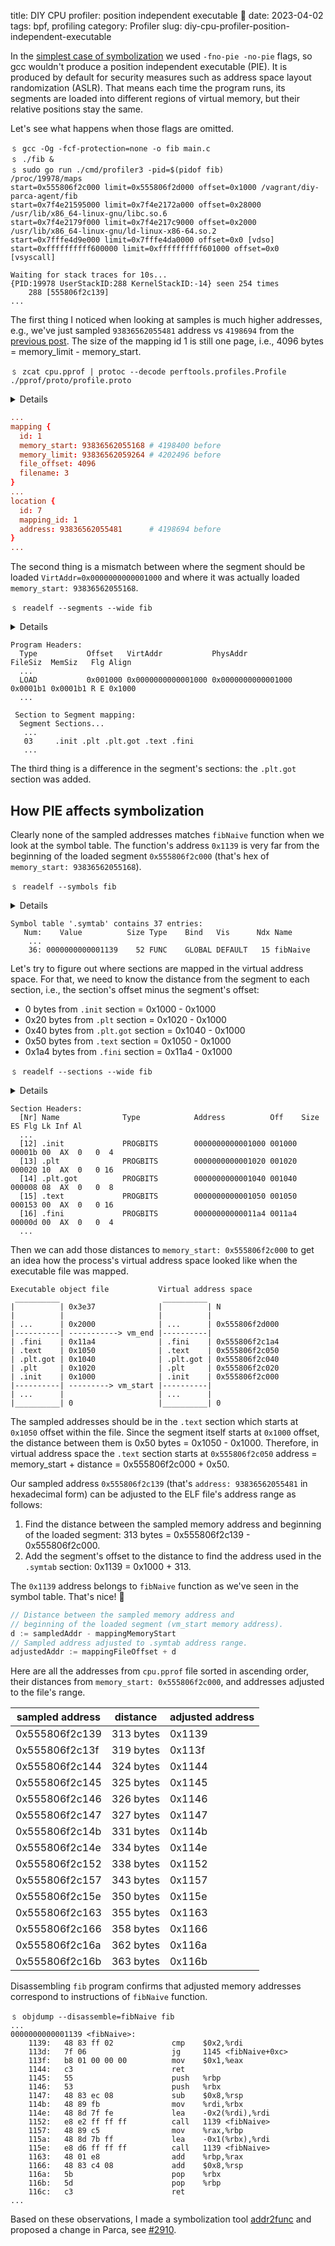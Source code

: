 title: DIY CPU profiler: position independent executable 🥧
date: 2023-04-02
tags: bpf, profiling
category: Profiler
slug: diy-cpu-profiler-position-independent-executable

In the [simplest case of symbolization](https://marselester.com/diy-cpu-profiler-the-simplest-case-of-symbolization.html)
we used `-fno-pie -no-pie` flags, so
gcc wouldn't produce a position independent executable (PIE).
It is produced by default for security measures such as
address space layout randomization (ASLR).
That means each time the program runs,
its segments are loaded into different regions of virtual memory,
but their relative positions stay the same.

Let's see what happens when those flags are omitted.

```console
﹩ gcc -Og -fcf-protection=none -o fib main.c
﹩ ./fib &
﹩ sudo go run ./cmd/profiler3 -pid=$(pidof fib)
/proc/19978/maps
start=0x555806f2c000 limit=0x555806f2d000 offset=0x1000 /vagrant/diy-parca-agent/fib
start=0x7f4e21595000 limit=0x7f4e2172a000 offset=0x28000 /usr/lib/x86_64-linux-gnu/libc.so.6
start=0x7f4e2179f000 limit=0x7f4e217c9000 offset=0x2000 /usr/lib/x86_64-linux-gnu/ld-linux-x86-64.so.2
start=0x7fffe4d9e000 limit=0x7fffe4da0000 offset=0x0 [vdso]
start=0xffffffffff600000 limit=0xffffffffff601000 offset=0x0 [vsyscall]

Waiting for stack traces for 10s...
{PID:19978 UserStackID:288 KernelStackID:-14} seen 254 times
	288 [555806f2c139]
...
```

The first thing I noticed when looking at samples is much higher addresses,
e.g., we've just sampled `93836562055481` address vs `4198694` from
the [previous post](https://marselester.com/diy-cpu-profiler-the-simplest-case-of-symbolization.html).
The size of the mapping id 1 is still one page,
i.e., 4096 bytes = memory_limit - memory_start.

```console
﹩ zcat cpu.pprof | protoc --decode perftools.profiles.Profile ./pprof/proto/profile.proto
```

<details>

```toml
sample_type {
  type: 1
  unit: 2
}
sample {
  location_id: 1
  value: 2
}
sample {
  location_id: 2
  value: 75
}
sample {
  location_id: 3
  value: 26
}
sample {
  location_id: 4
  value: 1
}
sample {
  location_id: 5
  value: 1
}
sample {
  location_id: 4
  value: 48
}
sample {
  location_id: 6
  value: 1
}
sample {
  location_id: 7
  value: 1
}
sample {
  location_id: 8
  value: 79
}
sample {
  location_id: 9
  value: 1
}
sample {
  location_id: 10
  value: 2
}
sample {
  location_id: 11
  value: 99
}
sample {
  location_id: 12
  value: 23
}
sample {
  location_id: 13
  value: 4
}
sample {
  location_id: 9
  value: 87
}
sample {
  location_id: 10
  value: 203
}
sample {
  location_id: 5
  value: 61
}
sample {
  location_id: 7
  value: 254
}
sample {
  location_id: 14
  value: 14
}
sample {
  location_id: 15
  value: 15
}
sample {
  location_id: 14
  value: 1
}
mapping {
  id: 1
  memory_start: 93836562055168
  memory_limit: 93836562059264
  file_offset: 4096
  filename: 3
}
mapping {
  id: 2
  memory_start: 139973543677952
  memory_limit: 139973545336832
  file_offset: 163840
  filename: 4
}
mapping {
  id: 3
  memory_start: 139973545816064
  memory_limit: 139973545988096
  file_offset: 8192
  filename: 5
}
mapping {
  id: 4
  memory_start: 140737032871936
  memory_limit: 140737032880128
  filename: 6
}
mapping {
  id: 5
  memory_start: 18446744073699065856
  memory_limit: 18446744073699069952
  filename: 7
}
location {
  id: 1
  mapping_id: 1
  address: 93836562055526
}
location {
  id: 2
  mapping_id: 1
  address: 93836562055495
}
location {
  id: 3
  mapping_id: 1
  address: 93836562055506
}
location {
  id: 4
  mapping_id: 1
  address: 93836562055494
}
location {
  id: 5
  mapping_id: 1
  address: 93836562055499
}
location {
  id: 6
  mapping_id: 1
  address: 93836562055487
}
location {
  id: 7
  mapping_id: 1
  address: 93836562055481
}
location {
  id: 8
  mapping_id: 1
  address: 93836562055531
}
location {
  id: 9
  mapping_id: 1
  address: 93836562055523
}
location {
  id: 10
  mapping_id: 1
  address: 93836562055511
}
location {
  id: 11
  mapping_id: 1
  address: 93836562055493
}
location {
  id: 12
  mapping_id: 1
  address: 93836562055518
}
location {
  id: 13
  mapping_id: 1
  address: 93836562055492
}
location {
  id: 14
  mapping_id: 1
  address: 93836562055502
}
location {
  id: 15
  mapping_id: 1
  address: 93836562055530
}
string_table: ""
string_table: "samples"
string_table: "count"
string_table: "/vagrant/diy-parca-agent/fib"
string_table: "/usr/lib/x86_64-linux-gnu/libc.so.6"
string_table: "/usr/lib/x86_64-linux-gnu/ld-linux-x86-64.so.2"
string_table: "[vdso]"
string_table: "[vsyscall]"
string_table: "cpu"
string_table: "nanoseconds"
time_nanos: 1680393594260736123
duration_nanos: 10000000000
period_type {
  type: 8
  unit: 9
}
period: 10000000
```

</details>

```toml
...
mapping {
  id: 1
  memory_start: 93836562055168 # 4198400 before
  memory_limit: 93836562059264 # 4202496 before
  file_offset: 4096
  filename: 3
}
...
location {
  id: 7
  mapping_id: 1
  address: 93836562055481      # 4198694 before
}
...
```

The second thing is a mismatch between
where the segment should be loaded `VirtAddr=0x0000000000001000`
and where it was actually loaded `memory_start: 93836562055168`.

```console
﹩ readelf --segments --wide fib
```

<details>

```console
Elf file type is DYN (Position-Independent Executable file)
Entry point 0x1050
There are 13 program headers, starting at offset 64

Program Headers:
  Type           Offset   VirtAddr           PhysAddr           FileSiz  MemSiz   Flg Align
  PHDR           0x000040 0x0000000000000040 0x0000000000000040 0x0002d8 0x0002d8 R   0x8
  INTERP         0x000318 0x0000000000000318 0x0000000000000318 0x00001c 0x00001c R   0x1
      [Requesting program interpreter: /lib64/ld-linux-x86-64.so.2]
  LOAD           0x000000 0x0000000000000000 0x0000000000000000 0x000638 0x000638 R   0x1000
  LOAD           0x001000 0x0000000000001000 0x0000000000001000 0x0001b1 0x0001b1 R E 0x1000
  LOAD           0x002000 0x0000000000002000 0x0000000000002000 0x00010c 0x00010c R   0x1000
  LOAD           0x002db8 0x0000000000003db8 0x0000000000003db8 0x000258 0x000260 RW  0x1000
  DYNAMIC        0x002dc8 0x0000000000003dc8 0x0000000000003dc8 0x0001f0 0x0001f0 RW  0x8
  NOTE           0x000338 0x0000000000000338 0x0000000000000338 0x000020 0x000020 R   0x8
  NOTE           0x000358 0x0000000000000358 0x0000000000000358 0x000044 0x000044 R   0x4
  GNU_PROPERTY   0x000338 0x0000000000000338 0x0000000000000338 0x000020 0x000020 R   0x8
  GNU_EH_FRAME   0x002020 0x0000000000002020 0x0000000000002020 0x000034 0x000034 R   0x4
  GNU_STACK      0x000000 0x0000000000000000 0x0000000000000000 0x000000 0x000000 RW  0x10
  GNU_RELRO      0x002db8 0x0000000000003db8 0x0000000000003db8 0x000248 0x000248 R   0x1

 Section to Segment mapping:
  Segment Sections...
   00
   01     .interp
   02     .interp .note.gnu.property .note.gnu.build-id .note.ABI-tag .gnu.hash .dynsym .dynstr .gnu.version .gnu.version_r .rela.dyn .rela.plt
   03     .init .plt .plt.got .text .fini
   04     .rodata .eh_frame_hdr .eh_frame
   05     .init_array .fini_array .dynamic .got .data .bss
   06     .dynamic
   07     .note.gnu.property
   08     .note.gnu.build-id .note.ABI-tag
   09     .note.gnu.property
   10     .eh_frame_hdr
   11
   12     .init_array .fini_array .dynamic .got
```

</details>

```console
Program Headers:
  Type           Offset   VirtAddr           PhysAddr           FileSiz  MemSiz   Flg Align
  ...
  LOAD           0x001000 0x0000000000001000 0x0000000000001000 0x0001b1 0x0001b1 R E 0x1000
  ...

 Section to Segment mapping:
  Segment Sections...
   ...
   03     .init .plt .plt.got .text .fini
   ...
```

The third thing is a difference in the segment's sections: the `.plt.got` section was added.

## How PIE affects symbolization

Clearly none of the sampled addresses matches `fibNaive` function
when we look at the symbol table.
The function's address `0x1139` is very far from
the beginning of the loaded segment `0x555806f2c000`
(that's hex of `memory_start: 93836562055168`).

```console
﹩ readelf --symbols fib
```

<details>

```console
Symbol table '.dynsym' contains 7 entries:
   Num:    Value          Size Type    Bind   Vis      Ndx Name
     0: 0000000000000000     0 NOTYPE  LOCAL  DEFAULT  UND
     1: 0000000000000000     0 FUNC    GLOBAL DEFAULT  UND _[...]@GLIBC_2.34 (2)
     2: 0000000000000000     0 NOTYPE  WEAK   DEFAULT  UND _ITM_deregisterT[...]
     3: 0000000000000000     0 NOTYPE  WEAK   DEFAULT  UND __gmon_start__
     4: 0000000000000000     0 FUNC    GLOBAL DEFAULT  UND [...]@GLIBC_2.3.4 (3)
     5: 0000000000000000     0 NOTYPE  WEAK   DEFAULT  UND _ITM_registerTMC[...]
     6: 0000000000000000     0 FUNC    WEAK   DEFAULT  UND [...]@GLIBC_2.2.5 (4)

Symbol table '.symtab' contains 37 entries:
   Num:    Value          Size Type    Bind   Vis      Ndx Name
     0: 0000000000000000     0 NOTYPE  LOCAL  DEFAULT  UND
     1: 0000000000000000     0 FILE    LOCAL  DEFAULT  ABS Scrt1.o
     2: 000000000000037c    32 OBJECT  LOCAL  DEFAULT    4 __abi_tag
     3: 0000000000000000     0 FILE    LOCAL  DEFAULT  ABS crtstuff.c
     4: 0000000000001080     0 FUNC    LOCAL  DEFAULT   15 deregister_tm_clones
     5: 00000000000010b0     0 FUNC    LOCAL  DEFAULT   15 register_tm_clones
     6: 00000000000010f0     0 FUNC    LOCAL  DEFAULT   15 __do_global_dtors_aux
     7: 0000000000004010     1 OBJECT  LOCAL  DEFAULT   25 completed.0
     8: 0000000000003dc0     0 OBJECT  LOCAL  DEFAULT   21 __do_global_dtor[...]
     9: 0000000000001130     0 FUNC    LOCAL  DEFAULT   15 frame_dummy
    10: 0000000000003db8     0 OBJECT  LOCAL  DEFAULT   20 __frame_dummy_in[...]
    11: 0000000000000000     0 FILE    LOCAL  DEFAULT  ABS main.c
    12: 0000000000000000     0 FILE    LOCAL  DEFAULT  ABS crtstuff.c
    13: 0000000000002108     0 OBJECT  LOCAL  DEFAULT   19 __FRAME_END__
    14: 0000000000000000     0 FILE    LOCAL  DEFAULT  ABS
    15: 0000000000003dc8     0 OBJECT  LOCAL  DEFAULT   22 _DYNAMIC
    16: 0000000000002020     0 NOTYPE  LOCAL  DEFAULT   18 __GNU_EH_FRAME_HDR
    17: 0000000000003fb8     0 OBJECT  LOCAL  DEFAULT   23 _GLOBAL_OFFSET_TABLE_
    18: 0000000000000000     0 FUNC    GLOBAL DEFAULT  UND __libc_start_mai[...]
    19: 0000000000000000     0 NOTYPE  WEAK   DEFAULT  UND _ITM_deregisterT[...]
    20: 0000000000004000     0 NOTYPE  WEAK   DEFAULT   24 data_start
    21: 0000000000004010     0 NOTYPE  GLOBAL DEFAULT   24 _edata
    22: 00000000000011a4     0 FUNC    GLOBAL HIDDEN    16 _fini
    23: 0000000000004000     0 NOTYPE  GLOBAL DEFAULT   24 __data_start
    24: 0000000000000000     0 NOTYPE  WEAK   DEFAULT  UND __gmon_start__
    25: 0000000000004008     0 OBJECT  GLOBAL HIDDEN    24 __dso_handle
    26: 0000000000002000     4 OBJECT  GLOBAL DEFAULT   17 _IO_stdin_used
    27: 0000000000004018     0 NOTYPE  GLOBAL DEFAULT   25 _end
    28: 0000000000001050    38 FUNC    GLOBAL DEFAULT   15 _start
    29: 0000000000004010     0 NOTYPE  GLOBAL DEFAULT   25 __bss_start
    30: 000000000000116d    54 FUNC    GLOBAL DEFAULT   15 main
    31: 0000000000000000     0 FUNC    GLOBAL DEFAULT  UND __printf_chk@GLI[...]
    32: 0000000000004010     0 OBJECT  GLOBAL HIDDEN    24 __TMC_END__
    33: 0000000000000000     0 NOTYPE  WEAK   DEFAULT  UND _ITM_registerTMC[...]
    34: 0000000000000000     0 FUNC    WEAK   DEFAULT  UND __cxa_finalize@G[...]
    35: 0000000000001000     0 FUNC    GLOBAL HIDDEN    12 _init
    36: 0000000000001139    52 FUNC    GLOBAL DEFAULT   15 fibNaive
```

</details>

```console
Symbol table '.symtab' contains 37 entries:
   Num:    Value          Size Type    Bind   Vis      Ndx Name
    ...
    36: 0000000000001139    52 FUNC    GLOBAL DEFAULT   15 fibNaive
```

Let's try to figure out where sections are mapped in the virtual address space.
For that, we need to know the distance from the segment to each section,
i.e., the section's offset minus the segment's offset:

- 0 bytes from `.init` section = 0x1000 - 0x1000
- 0x20 bytes from `.plt` section = 0x1020 - 0x1000
- 0x40 bytes from `.plt.got` section = 0x1040 - 0x1000
- 0x50 bytes from `.text` section = 0x1050 - 0x1000
- 0x1a4 bytes from `.fini` section = 0x11a4 - 0x1000

```console
﹩ readelf --sections --wide fib
```

<details>

```console
There are 30 section headers, starting at offset 0x36b8:

Section Headers:
  [Nr] Name              Type            Address          Off    Size   ES Flg Lk Inf Al
  [ 0]                   NULL            0000000000000000 000000 000000 00      0   0  0
  [ 1] .interp           PROGBITS        0000000000000318 000318 00001c 00   A  0   0  1
  [ 2] .note.gnu.property NOTE            0000000000000338 000338 000020 00   A  0   0  8
  [ 3] .note.gnu.build-id NOTE            0000000000000358 000358 000024 00   A  0   0  4
  [ 4] .note.ABI-tag     NOTE            000000000000037c 00037c 000020 00   A  0   0  4
  [ 5] .gnu.hash         GNU_HASH        00000000000003a0 0003a0 000024 00   A  6   0  8
  [ 6] .dynsym           DYNSYM          00000000000003c8 0003c8 0000a8 18   A  7   1  8
  [ 7] .dynstr           STRTAB          0000000000000470 000470 0000a1 00   A  0   0  1
  [ 8] .gnu.version      VERSYM          0000000000000512 000512 00000e 02   A  6   0  2
  [ 9] .gnu.version_r    VERNEED         0000000000000520 000520 000040 00   A  7   1  8
  [10] .rela.dyn         RELA            0000000000000560 000560 0000c0 18   A  6   0  8
  [11] .rela.plt         RELA            0000000000000620 000620 000018 18  AI  6  23  8
  [12] .init             PROGBITS        0000000000001000 001000 00001b 00  AX  0   0  4
  [13] .plt              PROGBITS        0000000000001020 001020 000020 10  AX  0   0 16
  [14] .plt.got          PROGBITS        0000000000001040 001040 000008 08  AX  0   0  8
  [15] .text             PROGBITS        0000000000001050 001050 000153 00  AX  0   0 16
  [16] .fini             PROGBITS        00000000000011a4 0011a4 00000d 00  AX  0   0  4
  [17] .rodata           PROGBITS        0000000000002000 002000 00001f 00   A  0   0  4
  [18] .eh_frame_hdr     PROGBITS        0000000000002020 002020 000034 00   A  0   0  4
  [19] .eh_frame         PROGBITS        0000000000002058 002058 0000b4 00   A  0   0  8
  [20] .init_array       INIT_ARRAY      0000000000003db8 002db8 000008 08  WA  0   0  8
  [21] .fini_array       FINI_ARRAY      0000000000003dc0 002dc0 000008 08  WA  0   0  8
  [22] .dynamic          DYNAMIC         0000000000003dc8 002dc8 0001f0 10  WA  7   0  8
  [23] .got              PROGBITS        0000000000003fb8 002fb8 000048 08  WA  0   0  8
  [24] .data             PROGBITS        0000000000004000 003000 000010 00  WA  0   0  8
  [25] .bss              NOBITS          0000000000004010 003010 000008 00  WA  0   0  1
  [26] .comment          PROGBITS        0000000000000000 003010 00002b 01  MS  0   0  1
  [27] .symtab           SYMTAB          0000000000000000 003040 000378 18     28  18  8
  [28] .strtab           STRTAB          0000000000000000 0033b8 0001eb 00      0   0  1
  [29] .shstrtab         STRTAB          0000000000000000 0035a3 000111 00      0   0  1
Key to Flags:
  W (write), A (alloc), X (execute), M (merge), S (strings), I (info),
  L (link order), O (extra OS processing required), G (group), T (TLS),
  C (compressed), x (unknown), o (OS specific), E (exclude),
  D (mbind), l (large), p (processor specific)
```

</details>

```console
Section Headers:
  [Nr] Name              Type            Address          Off    Size   ES Flg Lk Inf Al
  ...
  [12] .init             PROGBITS        0000000000001000 001000 00001b 00  AX  0   0  4
  [13] .plt              PROGBITS        0000000000001020 001020 000020 10  AX  0   0 16
  [14] .plt.got          PROGBITS        0000000000001040 001040 000008 08  AX  0   0  8
  [15] .text             PROGBITS        0000000000001050 001050 000153 00  AX  0   0 16
  [16] .fini             PROGBITS        00000000000011a4 0011a4 00000d 00  AX  0   0  4
  ...
```

Then we can add those distances to `memory_start: 0x555806f2c000`
to get an idea how the process's virtual address space looked like
when the executable file was mapped.

```console
Executable object file           Virtual address space
 __________                       __________
|          | 0x3e37              |          | N
|          |                     |          |
| ...      | 0x2000              | ...      | 0x555806f2d000
|----------| -----------> vm_end |----------|
| .fini    | 0x11a4              | .fini    | 0x555806f2c1a4
| .text    | 0x1050              | .text    | 0x555806f2c050
| .plt.got | 0x1040              | .plt.got | 0x555806f2c040
| .plt     | 0x1020              | .plt     | 0x555806f2c020
| .init    | 0x1000              | .init    | 0x555806f2c000
|----------| ---------> vm_start |----------|
| ...      |                     | ...      |
|__________| 0                   |__________| 0
```

The sampled addresses should be in the `.text` section
which starts at `0x1050` offset within the file.
Since the segment itself starts at `0x1000` offset,
the distance between them is 0x50 bytes = 0x1050 - 0x1000.
Therefore, in virtual address space the `.text` section starts at
`0x555806f2c050` address = memory_start + distance = 0x555806f2c000 + 0x50.

Our sampled address `0x555806f2c139` (that's `address: 93836562055481` in hexadecimal form)
can be adjusted to the ELF file's address range as follows:

1. Find the distance between the sampled memory address and
  beginning of the loaded segment:
  313 bytes = 0x555806f2c139 - 0x555806f2c000.
2. Add the segment's offset to the distance
  to find the address used in the `.symtab` section:
  0x1139 = 0x1000 + 313.

The `0x1139` address belongs to `fibNaive` function as we've seen
in the symbol table.
That's nice! 🙌

```go
// Distance between the sampled memory address and
// beginning of the loaded segment (vm_start memory address).
d := sampledAddr - mappingMemoryStart
// Sampled address adjusted to .symtab address range.
adjustedAddr := mappingFileOffset + d
```

Here are all the addresses from `cpu.pprof` file sorted in ascending order,
their distances from `memory_start: 0x555806f2c000`,
and addresses adjusted to the file's range.

| sampled address | distance  | adjusted address
| ---             | ---       | ---
| 0x555806f2c139  | 313 bytes | 0x1139
| 0x555806f2c13f  | 319 bytes | 0x113f
| 0x555806f2c144  | 324 bytes | 0x1144
| 0x555806f2c145  | 325 bytes | 0x1145
| 0x555806f2c146  | 326 bytes | 0x1146
| 0x555806f2c147  | 327 bytes | 0x1147
| 0x555806f2c14b  | 331 bytes | 0x114b
| 0x555806f2c14e  | 334 bytes | 0x114e
| 0x555806f2c152  | 338 bytes | 0x1152
| 0x555806f2c157  | 343 bytes | 0x1157
| 0x555806f2c15e  | 350 bytes | 0x115e
| 0x555806f2c163  | 355 bytes | 0x1163
| 0x555806f2c166  | 358 bytes | 0x1166
| 0x555806f2c16a  | 362 bytes | 0x116a
| 0x555806f2c16b  | 363 bytes | 0x116b

Disassembling `fib` program confirms that adjusted memory addresses
correspond to instructions of `fibNaive` function.

```objdump
﹩ objdump --disassemble=fibNaive fib
...
0000000000001139 <fibNaive>:
    1139:	48 83 ff 02          	cmp    $0x2,%rdi
    113d:	7f 06                	jg     1145 <fibNaive+0xc>
    113f:	b8 01 00 00 00       	mov    $0x1,%eax
    1144:	c3                   	ret
    1145:	55                   	push   %rbp
    1146:	53                   	push   %rbx
    1147:	48 83 ec 08          	sub    $0x8,%rsp
    114b:	48 89 fb             	mov    %rdi,%rbx
    114e:	48 8d 7f fe          	lea    -0x2(%rdi),%rdi
    1152:	e8 e2 ff ff ff       	call   1139 <fibNaive>
    1157:	48 89 c5             	mov    %rax,%rbp
    115a:	48 8d 7b ff          	lea    -0x1(%rbx),%rdi
    115e:	e8 d6 ff ff ff       	call   1139 <fibNaive>
    1163:	48 01 e8             	add    %rbp,%rax
    1166:	48 83 c4 08          	add    $0x8,%rsp
    116a:	5b                   	pop    %rbx
    116b:	5d                   	pop    %rbp
    116c:	c3                   	ret
...
```

Based on these observations, I made a symbolization tool
[addr2func](https://github.com/marselester/diy-parca-agent/blob/main/cmd/addr2func/main.go)
and proposed a change in Parca, see [#2910](https://github.com/parca-dev/parca/pull/2910).
